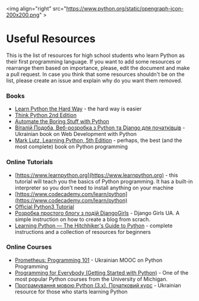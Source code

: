 <img align="right" src="https://www.python.org/static/opengraph-icon-200x200.png" \>
# Useful Resources
This is the list of resources for high school students who learn Python as their first programming language. If you want to add some resources or rearrange them based on importance, please, edit the document and make a pull request. In case you think that some resources shouldn't be on the list, please create an issue and explain why do you want them removed.

### Books
* [Learn Python the Hard Way](https://learnpythonthehardway.org/book/) - the hard way is easier
* [Think Python 2nd Edition](http://greenteapress.com/wp/think-python-2e/)
* [Automate the Boring Stuff with Python](https://automatetheboringstuff.com/)
* [Віталій Подоба, Веб-розробка з Python та Django для початківців](http://www.vitaliypodoba.com/books/django-for-beginners/) - Ukrainian book on Web Development with Python
* [Mark Lutz, Learning Python, 5th Edition](http://learning-python.com/books/about-lp5e.html) - perhaps, the best (and the most complete) book on Python programming

### Online Tutorials
* [https://www.learnpython.org](https://www.learnpython.org) - this tutorial will teach you the basics of Python programming. It has a built-in interpreter so you don't need to install anything on your machine
* [https://www.codecademy.com/learn/python](https://www.codecademy.com/learn/python)
* [Official Python3 Tutorial](https://docs.python.org/3/tutorial/index.html)
* [Розробка простого блогу з подій DjangoGirls](https://tutorial.djangogirls.org/uk/) - Django Girls UA. A simple instruction on how to create a blog from scrach.
* [Learning Python — The Hitchhiker's Guide to Python](http://docs.python-guide.org/en/latest/intro/learning/) - complete instructions and a collection of resources for beginners

### Online Courses
* [Prometheus: Programming 101](http://courses.prometheus.org.ua/courses/KPI/Programming101/2015_T1/about) - Ukrainian MOOC on Python Programming
* [Programming for Everybody (Getting Started with Python)](https://www.coursera.org/learn/python) - One of the most popular Python courses from the University of Michigan.
* [Програмування мовою Python (3.x). Початковий курс](https://sites.google.com/site/pythonukr/) - Ukrainian resource for those who starts learning Python
